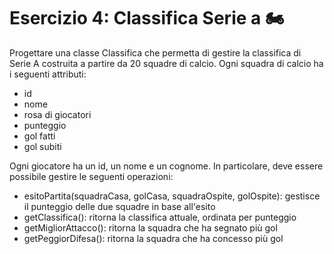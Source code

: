 # Esercizio 4: Classifica Serie a 🏍

Progettare una classe Classifica che permetta di gestire la classifica di Serie A costruita a partire da
20 squadre di calcio. Ogni squadra di calcio ha i seguenti attributi:

- id
- nome
- rosa di giocatori
- punteggio
- gol fatti
- gol subiti

Ogni giocatore ha un id, un nome e un cognome.
In particolare, deve essere possibile gestire le seguenti operazioni:

- esitoPartita(squadraCasa, golCasa, squadraOspite, golOspite): gestisce il punteggio delle due squadre
  in base all'esito
- getClassifica(): ritorna la classifica attuale, ordinata per punteggio
- getMigliorAttacco(): ritorna la squadra che ha segnato più gol
- getPeggiorDifesa(): ritorna la squadra che ha concesso più gol 